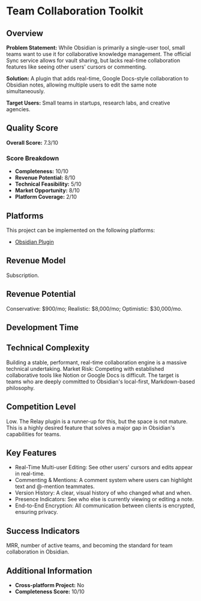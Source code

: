# Team Collaboration Toolkit

## Overview
**Problem Statement:** While Obsidian is primarily a single-user tool, small teams want to use it for collaborative knowledge management. The official Sync service allows for vault sharing, but lacks real-time collaboration features like seeing other users' cursors or commenting.

**Solution:** A plugin that adds real-time, Google Docs-style collaboration to Obsidian notes, allowing multiple users to edit the same note simultaneously.

**Target Users:** Small teams in startups, research labs, and creative agencies.

## Quality Score
**Overall Score:** 7.3/10

### Score Breakdown
- **Completeness:** 10/10
- **Revenue Potential:** 8/10
- **Technical Feasibility:** 5/10
- **Market Opportunity:** 8/10
- **Platform Coverage:** 2/10

## Platforms
This project can be implemented on the following platforms:
- [Obsidian Plugin](./platforms/obsidian-plugin/)

## Revenue Model
Subscription.

## Revenue Potential
Conservative: $900/mo; Realistic: $8,000/mo; Optimistic: $30,000/mo.

## Development Time


## Technical Complexity
Building a stable, performant, real-time collaboration engine is a massive technical undertaking. Market Risk: Competing with established collaborative tools like Notion or Google Docs is difficult. The target is teams who are deeply committed to Obsidian's local-first, Markdown-based philosophy.

## Competition Level
Low. The Relay plugin is a runner-up for this, but the space is not mature. This is a highly desired feature that solves a major gap in Obsidian's capabilities for teams.

## Key Features
- Real-Time Multi-user Editing: See other users' cursors and edits appear in real-time.
- Commenting & Mentions: A comment system where users can highlight text and @-mention teammates.
- Version History: A clear, visual history of who changed what and when.
- Presence Indicators: See who else is currently viewing or editing a note.
- End-to-End Encryption: All communication between clients is encrypted, ensuring privacy.

## Success Indicators
MRR, number of active teams, and becoming the standard for team collaboration in Obsidian.

## Additional Information
- **Cross-platform Project:** No
- **Completeness Score:** 10/10
